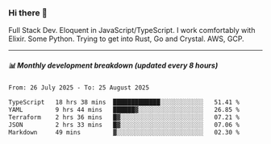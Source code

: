 ### Hi there 👋

Full Stack Dev. Eloquent in JavaScript/TypeScript. I work comfortably with Elixir. Some Python. Trying to get into Rust, Go and Crystal. AWS, GCP.

***

##### 📊 Monthly development breakdown (updated every 8 hours)

<!--START_SECTION:waka-->

```txt
From: 26 July 2025 - To: 25 August 2025

TypeScript   18 hrs 38 mins  █████████████░░░░░░░░░░░░   51.41 %
YAML         9 hrs 44 mins   ██████▓░░░░░░░░░░░░░░░░░░   26.85 %
Terraform    2 hrs 36 mins   █▓░░░░░░░░░░░░░░░░░░░░░░░   07.21 %
JSON         2 hrs 33 mins   █▓░░░░░░░░░░░░░░░░░░░░░░░   07.06 %
Markdown     49 mins         ▓░░░░░░░░░░░░░░░░░░░░░░░░   02.30 %
```

<!--END_SECTION:waka-->
